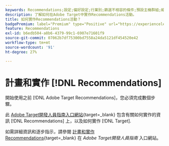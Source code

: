 ```yaml
---
keywords: Recommendations;設定;偏好設定;行業別;篩選不相容的條件;預設主機群組;縮圖基底 url;建議 api token
description: 了解如何在Adobe Target中實作Recommendations活動。
title: 如何實作Recommendations活動？
badgePremium: label="Premium" type="Positive" url="https://experienceleague.adobe.com/docs/target/using/introduction/intro.html?lang=en#premium newtab=true" tooltip="See what's included in Target Premium."
feature: Recommendations
exl-id: b6edb504-a8b6-4379-99c1-6907e71601f9
source-git-commit: 07062b7df75300bd7558a24da5121df454520e42
workflow-type: tm+mt
source-wordcount: '91'
ht-degree: 27%

---
```


# 計畫和實作 [!DNL Recommendations]

開始使用之前 [!DNL Adobe Target Recommendations]，您必須完成數個步驟。

此 [Adobe Target開發人員指南入口網站](https://developer.adobe.com/target/){target=_blank} 包含有關如何實作的資訊 [!DNL Recommendations] 上，以及如何實作 [!DNL Target].

如需詳細資訊和逐步指示，請參閱 [計畫和實作Recommendations](https://developer.adobe.com/target/implement/recommendations/){target=_blank} 在 *Adobe Target開發人員指南* 入口網站。
